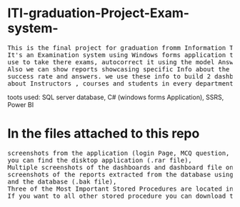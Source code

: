 # ITI-graduation-Project-Exam-system-
<pre>
This is the final project for graduation fromm Information Technology Institute (Intensive Code Camp)
It's an Examination system using Windows forms application to create the disktop application that students
use to take there exams, autocorrect it using the model Answers and show their results at the end.
Also we can show reports showcasing specific Info about the students in each course, their grades,
success rate and answers. we use these info to build 2 dashboards to show aggregated insights
about Instructors , courses and students in every department.
</pre>

toots used: SQL server database, C# (windows forms Application), SSRS, Power BI

# In the files attached to this repo
<pre>
screenshots from the application (login Page, MCQ question, True or false Question)
you can find the disktop application (.rar file),
Multiple screenshots of the dashboards and dashboard file on powerBI (.pbix file),
screenshots of the reports extracted from the database using SSRS
and the database (.bak file),
Three of the Most Important Stored Procedures are located in (stored procedures.md file)
If you want to all other stored procedure you can download the .bak file
</pre>
